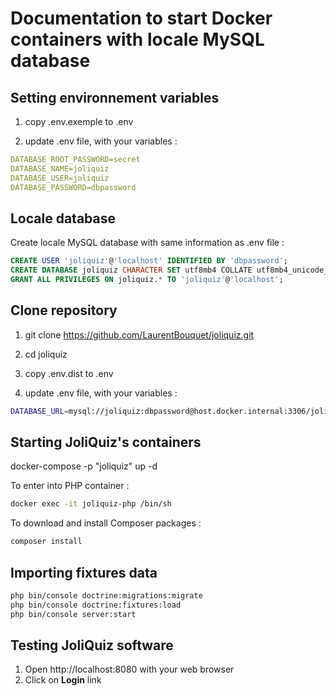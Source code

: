 # Documentation to start Docker containers with locale MySQL database



## Setting environnement variables

1. copy .env.exemple to .env

2. update .env file, with your variables :

```yaml
DATABASE_ROOT_PASSWORD=secret
DATABASE_NAME=joliquiz
DATABASE_USER=joliquiz
DATABASE_PASSWORD=dbpassword
```



## Locale database

Create locale MySQL database
with same information as .env file :

```sql
CREATE USER 'joliquiz'@'localhost' IDENTIFIED BY 'dbpassword';
CREATE DATABASE joliquiz CHARACTER SET utf8mb4 COLLATE utf8mb4_unicode_ci;
GRANT ALL PRIVILEGES ON joliquiz.* TO 'joliquiz'@'localhost';
```




## Clone repository

1. git clone https://github.com/LaurentBouquet/joliquiz.git

2. cd joliquiz

3. copy .env.dist to .env

4. update .env file, with your variables :
```sh
DATABASE_URL=mysql://joliquiz:dbpassword@host.docker.internal:3306/joliquiz
```





## Starting JoliQuiz's containers

docker-compose -p "joliquiz" up -d

To enter into PHP container : 
```sh
docker exec -it joliquiz-php /bin/sh
```

To download and install Composer packages : 
```sh
composer install

```




## Importing fixtures data 

```bash
php bin/console doctrine:migrations:migrate
php bin/console doctrine:fixtures:load
php bin/console server:start
```





## Testing JoliQuiz software

1. Open http://localhost:8080 with your web browser
2. Click on **Login** link



